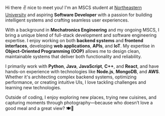 Hi there ✌️ nice to meet you! I'm an MSCS student at [Northeastern University](https://seattle.northeastern.edu) and aspiring **Software Developer** with a passion for building intelligent systems and crafting seamless user experiences.

With a background in **Mechatronics Engineering** and my ongoing MSCS, I bring a unique blend of full-stack development and software engineering expertise. I enjoy working on both **backend systems** and **frontend interfaces**, developing **web applications**, **APIs**, and **IoT**. My expertise in **Object-Oriented Programming (OOP)** allows me to design clean, maintainable systems that deliver both functionality and reliability.

I primarily work with **Python**, **Java**, **JavaScript**, **C++**, and **React**, and have hands-on experience with technologies like **Node.js**, **MongoDB**, and **AWS**. Whether it's architecting complex backend systems, optimizing performance, or creating intuitive UIs, I love tackling challenges and learning new technologies.

Outside of coding, I enjoy exploring new places, trying new cuisines, and capturing moments through photography—because who doesn’t love a good meal and a great view? 🍽️📸
